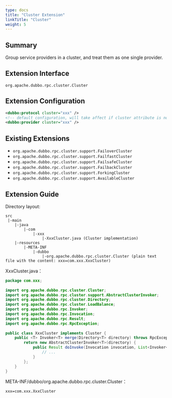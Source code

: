 ```yaml
---
type: docs
title: "Cluster Extension"
linkTitle: "Cluster"
weight: 5
---
```



## Summary

Group service providers in a cluster, and treat them as one single provider.

## Extension Interface

`org.apache.dubbo.rpc.cluster.Cluster`

## Extension Configuration

```xml
<dubbo:protocol cluster="xxx" />
<!-- default configuration, will take affect if cluster attribute is not configured in <dubbo:protocol>  -->
<dubbo:provider cluster="xxx" />
```

## Existing Extensions

* `org.apache.dubbo.rpc.cluster.support.FailoverCluster`
* `org.apache.dubbo.rpc.cluster.support.FailfastCluster`
* `org.apache.dubbo.rpc.cluster.support.FailsafeCluster`
* `org.apache.dubbo.rpc.cluster.support.FailbackCluster`
* `org.apache.dubbo.rpc.cluster.support.ForkingCluster`
* `org.apache.dubbo.rpc.cluster.support.AvailableCluster`

## Extension Guide

Directory layout:

```
src
 |-main
    |-java
        |-com
            |-xxx
                |-XxxCluster.java (Cluster implementation)
    |-resources
        |-META-INF
            |-dubbo
                |-org.apache.dubbo.rpc.cluster.Cluster (plain text file with the content: xxx=com.xxx.XxxCluster)
```

XxxCluster.java：

```java
package com.xxx;
 
import org.apache.dubbo.rpc.cluster.Cluster;
import org.apache.dubbo.rpc.cluster.support.AbstractClusterInvoker;
import org.apache.dubbo.rpc.cluster.Directory;
import org.apache.dubbo.rpc.cluster.LoadBalance;
import org.apache.dubbo.rpc.Invoker;
import org.apache.dubbo.rpc.Invocation;
import org.apache.dubbo.rpc.Result;
import org.apache.dubbo.rpc.RpcException;
 
public class XxxCluster implements Cluster {
    public <T> Invoker<T> merge(Directory<T> directory) throws RpcException {
        return new AbstractClusterInvoker<T>(directory) {
            public Result doInvoke(Invocation invocation, List<Invoker<T>> invokers, LoadBalance loadbalance) throws RpcException {
                // ...
            }
        };
    }
}
```

META-INF/dubbo/org.apache.dubbo.rpc.cluster.Cluster：

```properties
xxx=com.xxx.XxxCluster
```
